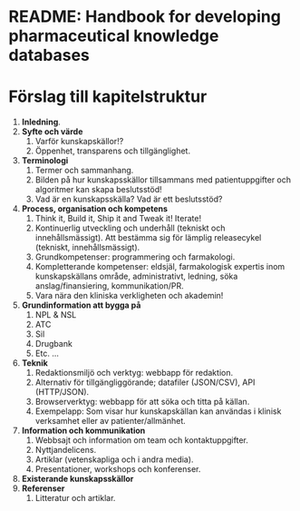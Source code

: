 # README: Handbook for developing pharmaceutical knowledge databases

# Förslag till kapitelstruktur

1. **Inledning**.
2. **Syfte och värde**
	1.  Varför kunskapskällor!?
	2.  Öppenhet, transparens och tillgänglighet.
3. **Terminologi**
	1. Termer och sammanhang.
	2. Bilden på hur kunskapsskällor tillsammans med patientuppgifter och algoritmer kan skapa beslutsstöd!
	3. Vad är en kunskapsskälla? Vad är ett beslutsstöd?
4. **Process, organisation och kompetens**
	1. Think it, Build it, Ship it and Tweak it! Iterate!
	2. Kontinuerlig utveckling och underhåll (tekniskt och innehållsmässigt). Att bestämma sig för lämplig releasecykel (tekniskt, innehållsmässigt).
	3. Grundkompetenser: programmering och farmakologi.
	4. Kompletterande kompetenser: eldsjäl, farmakologisk expertis inom kunskapskällans område, administrativt, ledning, söka anslag/finansiering, kommunikation/PR.
	5. Vara nära den kliniska verkligheten och akademin!
5. **Grundinformation att bygga på**
	1. NPL & NSL
	2. ATC
	3. Sil
	4. Drugbank
	5. Etc. ...
6. **Teknik** 
	1. Redaktionsmiljö och verktyg: webbapp för redaktion.
	2. Alternativ för tillgängliggörande; datafiler (JSON/CSV), API (HTTP/JSON).
	3. Browserverktyg: webbapp för att söka och titta på källan.
	4. Exempelapp: Som visar hur kunskapskällan kan användas i klinisk verksamhet eller av patienter/allmänhet.
7. **Information och kommunikation**
	1. Webbsajt och information om team och kontaktuppgifter.
	2. Nyttjandelicens.
	3. Artiklar (vetenskapliga och i andra media).
	4. Presentationer, workshops och konferenser.
8. **Existerande kunskapsskällor**
9. **Referenser**
	1. Litteratur och artiklar.
